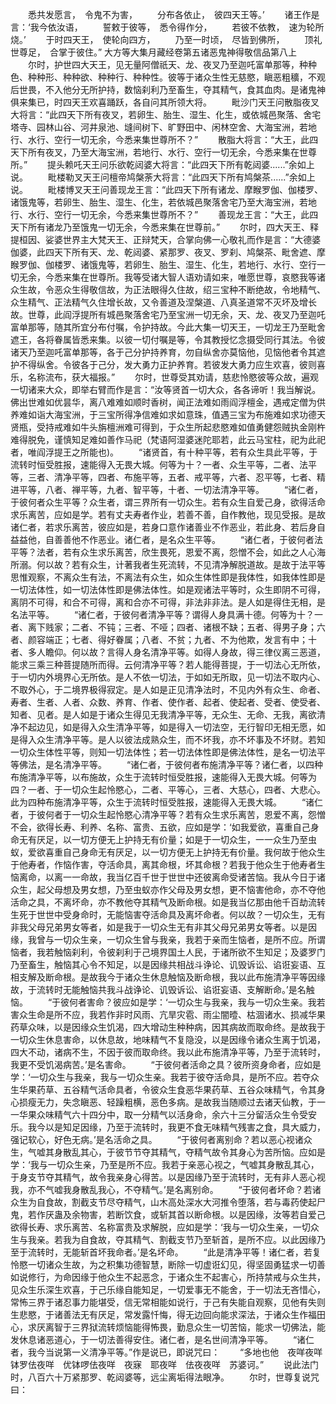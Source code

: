 <!-- { "loadSidebar": true } -->
　　悉共发愿言，　令鬼不为害，
　　分布各依止，　彼四天王等。’
　　诸王作是言：‘我今依汝语，
　　誓敕于彼等，　悉令得作分，
　　若彼不依教，　速为轮所烧。’
　　于时四天王，　使轮向四方，
　　乃至一时顷，　尽皆到佛所，
　　顶礼世尊足，　合掌于彼住。”
大方等大集月藏经卷第五诸恶鬼神得敬信品第八上
　　尔时，护世四大天王，见无量阿僧祇天、龙、夜叉乃至迦吒富单那等，种种色、种种形、种种欲、种种行、种种性。彼等于诸众生性无慈愍，瞋恶粗穬，不观后世畏，不入他分无所护持，数恼刹利乃至畜生，夺其精气，食其血肉。是诸鬼神俱来集已，时四天王欢喜踊跃，各自问其所领大将。
　　毗沙门天王问散脂夜叉大将言：“此四天下所有夜叉，若卵生、胎生、湿生、化生，或依城邑聚落、舍宅塔寺、园林山谷、河井泉池、塳间树下、旷野田中、闲林空舍、大海宝洲，若地行、水行、空行一切无余，今悉来集世尊所不？”
　　散脂大将言：“大王，此四天下所有夜叉，乃至大海宝洲，若地行、水行、空行一切无余，今悉来集在世尊所。”
　　提头赖吒天王问乐欲乾闼婆大将言：“此四天下所有乾闼婆......”余如上说。
　　毗楼勒叉天王问檀帝鸠槃荼大将言：“此四天下所有鸠槃茶......”余如上说。
　　毗楼博叉天王问善现龙王言：“此四天下所有诸龙、摩睺罗伽、伽楼罗、诸饿鬼等，若卵生、胎生、湿生、化生，若依城邑聚落舍宅乃至大海宝洲，若地行、水行、空行一切无余，今悉来集世尊所不？”
　　善现龙王言：“大王，此四天下所有诸龙乃至饿鬼一切无余，今悉来集在世尊前。”
　　尔时，四大天王、释提桓因、娑婆世界主大梵天王、正辩梵天，合掌向佛一心敬礼而作是言：“大德婆伽婆，此四天下所有天、龙、乾闼婆、紧那罗、夜叉、罗刹、鸠槃茶、毗舍遮、摩睺罗伽、伽楼罗、诸饿鬼等，若卵生、胎生、湿生、化生，若地行、水行、空行一切无余，今悉来集在世尊所。我等受诸大智人语劝请如来，唯愿世尊，哀愍我等诸众生故，令恶众生得敬信故，为正法眼得久住故，绍三宝种不断绝故，令地精气、众生精气、正法精气久住增长故，又令善道及涅槃道、八真圣道常不灭坏及增长故。世尊，此阎浮提所有城邑聚落舍宅乃至宝洲一切无余，天、龙、夜叉乃至迦吒富单那等，随其所宜分布付嘱，令护持故。今此大集一切天王，一切龙王乃至毗舍遮王，各将眷属皆悉来集。以彼一切付嘱是等，令其教授忆念摄受同行其法。令彼诸天乃至迦吒富单那等，各于己分护持养育，勿自纵舍亦莫恼他，见恼他者令其遮护不得纵舍。令彼各于己分，发大勇力正护养育。若彼发大勇力应生欢喜，彼则喜乐，名称流布，获大福报。”
　　尔时，世尊受其劝请，慈悲怜愍彼等众故，遍观一切诸来大众，即举右臂而作是言：“汝等贤首一切大众，各各谛听！我当解说。佛出世难如优昙华，离八难难如顺时香树，闻正法难如雨阎浮檀金，遇戒定僧为供养难如诣大海宝洲，于三宝所得净信难如求如意珠，值遇三宝为布施难如求功德天贤瓶，受持戒难如牛头旃檀洲难可得到，于众生所起悲愍难如值勇健怨贼执金刚杵难得脱免，谨慎知足难如善作马祀（梵语阿湿婆迷陀耶若，此云马宝柱，祀为此祀者，唯阎浮提王之所能也)。
　　“诸贤首，有十种平等，若有众生具此平等，于流转时恒受胜报，速能得入无畏大城。何等为十？一者、众生平等，二者、法平等，三者、清净平等，四者、布施平等，五者、戒平等，六者、忍平等，七者、精进平等，八者、禅平等，九者、智平等，十者、一切法清净平等。
　　“诸仁者，于彼何者众生平等？众生者，谓三界所有一切众生。若有众生自爱己身，欲得活命求乐离苦，应如是学。若有丈夫寿者作业，若善不善，自作教他，现见受报。是故诸仁者，若求乐离苦，彼应如是，若身口意作诸善业不作恶业，若此身、若后身自益益他，自善善他不作恶业。诸仁者，是名众生平等。
　　“诸仁者，于彼何者法平等？法者，若有众生求乐离苦，欣生畏死，恩爱不离，怨憎不会，如此之人心海所溺。何以故？若有众生，计著我者生死流转，不见清净解脱道故。是故于法平等思惟观察，不离众生有法，不离法有众生，如众生体性即是我体性，如我体性即是一切法体性，如一切法体性即是佛法体性。如是观诸法平等时，众生即阴不可得，离阴不可得，和合不可得，离和合亦不可得，非法非非法。是人如是得住无相，是名法平等。
　　“诸仁者，于彼何者清净平等？谓得人身具满十德。何等为十？一者、离下贱家；二者、不钝；三者、不哑；四者、诸根不缺；五者、得男子身；六者、颜容端正；七者、得好眷属；八者、不贫；九者、不为他欺，发言有中；十者、多人瞻仰。何以故？言得人身名清净平等。如得人身故，得三律仪离三恶道，能求三乘三种菩提随所而得。云何清净平等？若人能得菩提，于一切法心无所依，于一切内外境界心无所依。是人不依一切法，于如如无所取，见一切法不取内心、不取外心，于二境界极得寂定。是人如是正见清净法时，不见内外有众生、命者、寿者、生者、人者、众数、养育、作者、使作者、起者、使起者、受者、使受者、知者、见者。是人如是于诸众生得见无我清净平等，无众生、无命、无我，离欲清净不起边见，如是得入众生清净平等，如是得入一切法空，无行智印无相无愿，如是得入众生清净平等。是人以彼法成熟众生，而不坏我，亦不坏事及不坏财。若知一切众生体性平等，则知一切法体性；若一切法体性即是佛法体性，是名一切法平等佛法，是名清净平等。
　　“诸仁者，于彼何者布施清净平等？诸仁者，以四种布施清净平等，以布施故，众生于流转时恒受胜报，速能得入无畏大城。何等为四？一者、于一切众生起怜愍心，二者、平等心，三者、大慈心，四者、大悲心。此为四种布施清净平等，众生于流转时恒受胜报，速能得入无畏大城。
　　“诸仁者，于彼何者于一切众生起怜愍心清净平等？若有众生求乐离苦，恩爱不离，怨憎不会，欲得长寿、利养、名称、富贵、五欲，应如是学：‘如我爱欲，喜重自己身命无有厌足，以一切方便无上护持无有价量；如是于一切众生，一一众生乃至虫蚁，爱欲喜重自己身命无有厌足，以一切方便无上护持无有价量。我何故于他众生于他寿者，作恼作害，夺活命具，离其命根，坏其命根？若我于他众生于他寿者生恼离命，以离一一命故，我当亿百千世于世世中还彼离命受诸苦恼。我从今日于诸众生，起父母想及男女想，乃至虫蚁亦作父母及男女想，更不恼害他命，亦不夺他活命之具，不离坏命，亦不教他夺其精气及断命根。如是我当亿那由他千百劫流转生死于世世中受身命时，无能恼害夺活命具及离坏命者。何以故？一切众生，无有非我父母兄弟男女等者，如是我于一切众生无有非其父母兄弟男女等者。以是因缘，我曾与一切众生亲，一切众生曾与我亲，我若于亲而生恼者，是所不应。所谓恼者，我若触恼刹利，令彼刹利于己境界国土人民，于诸所欲不生知足；及婆罗门乃至畜生，触恼其心令不知足，以是因缘共相战斗诤论、讥毁诉讼、谄诳妄语、互相支解及断命根。是故我今于诸众生休息触恼及断命根，我以此布施清净平等因缘故，于流转时无能触恼共我斗战诤论、讥毁诉讼、谄诳妄语、支解断命。’是名触恼。
　　“于彼何者害命？彼应如是学：‘一切众生与我亲，我与一切众生亲。我若害众生命是所不应，我若作非时风雨、亢旱灾雹、雨尘闇曀、枯涸诸水、损减华果药草众味，以是因缘众生饥渴，四大增动生种种病，因其病故而取命终。是故我于一切众生休息害命，以休息故，地味精气不复隐没，以是因缘令诸众生离于饥渴，四大不动，诸病不生，不因于彼而取命终。我以此布施清净平等，乃至于流转时，我更不受饥渴病苦。’是名害命。
　　“于彼何者活命之具？彼所资身命者，应如是学：‘一切众生与我亲，我与一切众生亲。我若于彼夺活命具，是所不应。若夺众生华果药草、五谷精气活命具者，令彼众生食恶华果药草、五谷众味精气，令其身心损瘦无力，失念瞋恶、轻躁粗横，恶色多病。是故我当随顺过去诸天仙教，于一一华果众味精气六十四分中，取一分精气以活身命，余六十三分留活众生令受安乐。我今以是知足因缘，乃至于流转时，我更不食无味精气残害之食，具大威力，强记软心，好色无病。’是名活命之具。
　　“于彼何者离别命？若以恶心视诸众生，气嘘其身散乱其心，于彼节节夺其精气，夺精气故令其身心为苦所恼。应如是学：‘我与一切众生亲，乃至是所不应。我若于亲恶心视之，气嘘其身散乱其心，于身支节夺其精气，故令我亲身心得苦。以是因缘乃至于流转时，无有非人恶心视我，亦不气嘘我身散乱我心，不夺精气。’是名离别命。
　　“于彼何者坏命？若诸众生为自食故，割截支节尽夺精气，山木高处深水大河推令堕落，若与毒药使起尸鬼，若作厌蛊及余物害，若断饮食，或斩其首以断命根。以是因缘，汝等若自爱己欲得长寿、求乐离苦、名称富贵及求解脱，应如是学：‘我与一切众生亲，一切众生与我亲。若我为自食故，夺其精气、割截支节乃至斩首，是所不应。以此因缘乃至于流转时，无能斩首坏我命者。’是名坏命。
　　“此是清净平等！诸仁者，若复怜愍一切诸众生故，为之积集功德智慧，断除一切虚诳幻见，得坚固勇猛求一切善如说修行，为命因缘于他众生不起恶念，于诸众生不起害心，所持禁戒与众生共，见众生乐深生欢喜，于己乐缘自能知足，一切爱事无不能舍，于一切法无吝惜心，常怖三界于诸忍事力能堪受，信无常相能如说行，于己有失能自观察，见他有失则生悲愍，于诸善法无有厌足，常发露忏悔，得无边回向能求深法，于诸众生作福田心，求厌离智于三界狱流转烦恼能得怖畏，勤息众生一切苦恼，能求一切佛法，能发休息诸恶道心，于一切法善得安住。诸仁者，是名世间清净平等。
　　“诸仁者，我今当说第一义清净平等。”作是说已，即说咒曰：
　　“多地也他　夜咩夜咩　钵罗佉夜咩　优钵啰佉夜咩　夜寐　耶夜咩　佉夜夜咩　苏婆诃。”
　　说此法门时，八百六十万紧那罗、乾闼婆等，远尘离垢得法眼净。
　　尔时，世尊复说咒曰：
